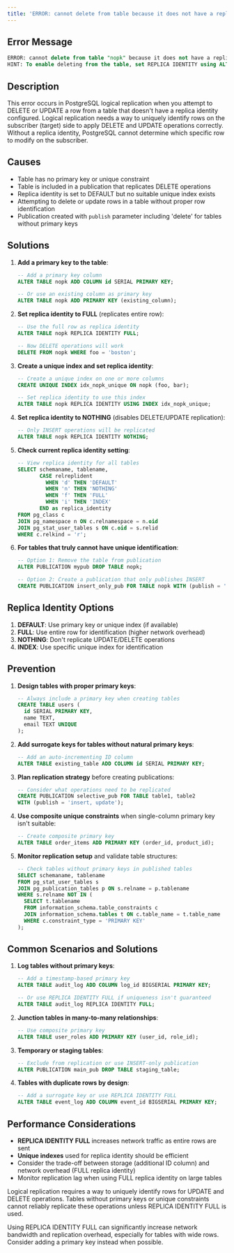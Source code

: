 ```yaml
---
title: 'ERROR: cannot delete from table because it does not have a replica identity and publishes deletes'
---
```


## Error Message

```sql
ERROR: cannot delete from table "nopk" because it does not have a replica identity and publishes deletes
HINT: To enable deleting from the table, set REPLICA IDENTITY using ALTER TABLE.
```

## Description

This error occurs in PostgreSQL logical replication when you attempt to DELETE or UPDATE a row from a table that doesn't have a replica identity configured. Logical replication needs a way to uniquely identify rows on the subscriber (target) side to apply DELETE and UPDATE operations correctly. Without a replica identity, PostgreSQL cannot determine which specific row to modify on the subscriber.

## Causes

- Table has no primary key or unique constraint
- Table is included in a publication that replicates DELETE operations
- Replica identity is set to DEFAULT but no suitable unique index exists
- Attempting to delete or update rows in a table without proper row identification
- Publication created with `publish` parameter including 'delete' for tables without primary keys

## Solutions

1. **Add a primary key to the table**:

   ```sql
   -- Add a primary key column
   ALTER TABLE nopk ADD COLUMN id SERIAL PRIMARY KEY;

   -- Or use an existing column as primary key
   ALTER TABLE nopk ADD PRIMARY KEY (existing_column);
   ```

2. **Set replica identity to FULL** (replicates entire row):

   ```sql
   -- Use the full row as replica identity
   ALTER TABLE nopk REPLICA IDENTITY FULL;

   -- Now DELETE operations will work
   DELETE FROM nopk WHERE foo = 'boston';
   ```

3. **Create a unique index and set replica identity**:

   ```sql
   -- Create a unique index on one or more columns
   CREATE UNIQUE INDEX idx_nopk_unique ON nopk (foo, bar);

   -- Set replica identity to use this index
   ALTER TABLE nopk REPLICA IDENTITY USING INDEX idx_nopk_unique;
   ```

4. **Set replica identity to NOTHING** (disables DELETE/UPDATE replication):

   ```sql
   -- Only INSERT operations will be replicated
   ALTER TABLE nopk REPLICA IDENTITY NOTHING;
   ```

5. **Check current replica identity setting**:

   ```sql
   -- View replica identity for all tables
   SELECT schemaname, tablename,
          CASE relreplident
            WHEN 'd' THEN 'DEFAULT'
            WHEN 'n' THEN 'NOTHING'
            WHEN 'f' THEN 'FULL'
            WHEN 'i' THEN 'INDEX'
          END as replica_identity
   FROM pg_class c
   JOIN pg_namespace n ON c.relnamespace = n.oid
   JOIN pg_stat_user_tables s ON c.oid = s.relid
   WHERE c.relkind = 'r';
   ```

6. **For tables that truly cannot have unique identification**:

   ```sql
   -- Option 1: Remove the table from publication
   ALTER PUBLICATION mypub DROP TABLE nopk;

   -- Option 2: Create a publication that only publishes INSERT
   CREATE PUBLICATION insert_only_pub FOR TABLE nopk WITH (publish = 'insert');
   ```

## Replica Identity Options

1. **DEFAULT**: Use primary key or unique index (if available)
2. **FULL**: Use entire row for identification (higher network overhead)
3. **NOTHING**: Don't replicate UPDATE/DELETE operations
4. **INDEX**: Use specific unique index for identification

## Prevention

1. **Design tables with proper primary keys**:

   ```sql
   -- Always include a primary key when creating tables
   CREATE TABLE users (
     id SERIAL PRIMARY KEY,
     name TEXT,
     email TEXT UNIQUE
   );
   ```

2. **Add surrogate keys for tables without natural primary keys**:

   ```sql
   -- Add an auto-incrementing ID column
   ALTER TABLE existing_table ADD COLUMN id SERIAL PRIMARY KEY;
   ```

3. **Plan replication strategy** before creating publications:

   ```sql
   -- Consider what operations need to be replicated
   CREATE PUBLICATION selective_pub FOR TABLE table1, table2
   WITH (publish = 'insert, update');
   ```

4. **Use composite unique constraints** when single-column primary key isn't suitable:

   ```sql
   -- Create composite primary key
   ALTER TABLE order_items ADD PRIMARY KEY (order_id, product_id);
   ```

5. **Monitor replication setup** and validate table structures:

   ```sql
   -- Check tables without primary keys in published tables
   SELECT schemaname, tablename
   FROM pg_stat_user_tables s
   JOIN pg_publication_tables p ON s.relname = p.tablename
   WHERE s.relname NOT IN (
     SELECT t.tablename
     FROM information_schema.table_constraints c
     JOIN information_schema.tables t ON c.table_name = t.table_name
     WHERE c.constraint_type = 'PRIMARY KEY'
   );
   ```

## Common Scenarios and Solutions

1. **Log tables without primary keys**:

   ```sql
   -- Add a timestamp-based primary key
   ALTER TABLE audit_log ADD COLUMN log_id BIGSERIAL PRIMARY KEY;

   -- Or use REPLICA IDENTITY FULL if uniqueness isn't guaranteed
   ALTER TABLE audit_log REPLICA IDENTITY FULL;
   ```

2. **Junction tables in many-to-many relationships**:

   ```sql
   -- Use composite primary key
   ALTER TABLE user_roles ADD PRIMARY KEY (user_id, role_id);
   ```

3. **Temporary or staging tables**:

   ```sql
   -- Exclude from replication or use INSERT-only publication
   ALTER PUBLICATION main_pub DROP TABLE staging_table;
   ```

4. **Tables with duplicate rows by design**:

   ```sql
   -- Add a surrogate key or use REPLICA IDENTITY FULL
   ALTER TABLE event_log ADD COLUMN event_id BIGSERIAL PRIMARY KEY;
   ```

## Performance Considerations

- **REPLICA IDENTITY FULL** increases network traffic as entire rows are sent
- **Unique indexes** used for replica identity should be efficient
- Consider the trade-off between storage (additional ID column) and network overhead (FULL replica identity)
- Monitor replication lag when using FULL replica identity on large tables

<HintBlock type="info">

Logical replication requires a way to uniquely identify rows for UPDATE and DELETE operations. Tables without primary keys or unique constraints cannot reliably replicate these operations unless REPLICA IDENTITY FULL is used.

</HintBlock>

<HintBlock type="warning">

Using REPLICA IDENTITY FULL can significantly increase network bandwidth and replication overhead, especially for tables with wide rows. Consider adding a primary key instead when possible.

</HintBlock>
